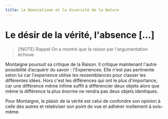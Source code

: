 ```yaml
---
title: Le Nominalisme et la diversité de la Nature
---
```


# Le désir de la vérité, l'absence [...]

> [!NOTE] Rappel
> On a montré que la raison par l'argumentation échoue.

Montaigne poursuit sa critique de la Raison. Il critique maintenant l'autre possibilité d’acquérir du savoir : l'Experiences.
Elle n'est pas pertinente selon lui car l'experience utilise les ressemblances pour classer les différentes idées.
Hors c'est les différences qui ont le plus d'importance, car une différence même infime suffit à différencier deux objets 
alors que même la différence la plus énorme ne rendra pas deux objets identiques.

Pour Montaigne, le plaisir de la vérité est celui de confondre son opinion à celle des autres et relativiser son point de vue et adhérer mollement à sois-même.
